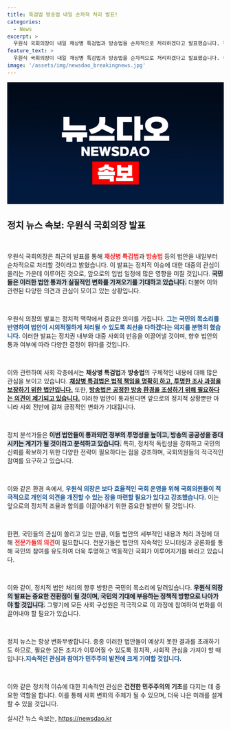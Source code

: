 ```yaml
---
title: 특검법 방송법 내일 순차적 처리 발표!
categories:
  - News
excerpt: >
  우원식 국회의장이 내일 채상병 특검법과 방송법을 순차적으로 처리하겠다고 발표했습니다. 정치적 긴장감이 고조되는 가운데, 이번 결정이 향후 국회에 미칠 영향에 관심이 쏠리고 있습니다! 클릭해서 자세한 내용을 확인하세요!
feature_text: >
  우원식 국회의장이 내일 채상병 특검법과 방송법을 순차적으로 처리하겠다고 발표했습니다. 정치적 긴장감이 고조되는 가운데, 이번 결정이 향후 국회에 미칠 영향에 관심이 쏠리고 있습니다! 클릭해서 자세한 내용을 확인하세요!
image: '/assets/img/newsdao_breakingnews.jpg'
---
```


<p><img src="/assets/img/newsdao_breakingnews.jpg" alt="flaretime 속보" /></p>

<h2 data-ke-size="size26">정치 뉴스 속보: 우원식 국회의장 발표</h2>

<p data-ke-size="size16">&nbsp;</p>

<p>우원식 국회의장은 최근의 발표를 통해 <b><span style="color: #ee2323;">채상병 특검법</span></b>과 <b><span style="color: #ee2323;">방송법</span></b> 등의 법안을 내일부터 순차적으로 처리할 것이라고 밝혔습니다. 이 발표는 정치적 이슈에 대한 대중의 관심이 쏠리는 가운데 이루어진 것으로, 앞으로의 입법 일정에 많은 영향을 미칠 것입니다. <b><span style="background-color: #21538527;">국민들은 이러한 법안 통과가 실질적인 변화를 가져오기를 기대하고 있습니다.</span></b> 더불어 이와 관련된 다양한 의견과 관심이 모이고 있는 상황입니다.</p>

<p data-ke-size="size16">&nbsp;</p>

<p>우원식 의장의 발표는 정치적 맥락에서 중요한 의미를 가집니다. <b><span style="color: #1a5490;">그는 국민의 목소리를 반영하여 법안이 시의적절하게 처리될 수 있도록 최선을 다하겠다는 의지를 분명히 했습니다.</span></b> 이러한 발표는 정치권 내부와 대중 사회의 반응을 이끌어낼 것이며, 향후 법안의 통과 여부에 따라 다양한 결정이 뒤따를 것입니다.</p>

<p data-ke-size="size16">&nbsp;</p>

<p>이와 관련하여 사회 각층에서는 <b>채상병 특검법</b>과 <b>방송법</b>의 구체적인 내용에 대해 많은 관심을 보이고 있습니다. <u><b>채상병 특검법은 법적 책임을 명확히 하고, 투명한 조사 과정을 보장하기 위한 법안입니다.</b></u> 또한, <u><b>방송법은 공정한 방송 환경을 조성하기 위해 필요하다는 의견이 제기되고 있습니다.</b></u> 이러한 법안이 통과된다면 앞으로의 정치적 상황뿐만 아니라 사회 전반에 걸쳐 긍정적인 변화가 기대됩니다.</p>

<p data-ke-size="size16">&nbsp;</p>

<p>정치 분석가들은 <b><span style="background-color: #21538527;">이번 법안들이 통과되면 정부의 투명성을 높이고, 방송의 공공성을 증대시키는 계기가 될 것이라고 분석하고 있습니다.</span></b> 특히, 정치적 독립성을 강화하고 국민의 신뢰를 확보하기 위한 다양한 전략이 필요하다는 점을 강조하며, 국회의원들의 적극적인 참여를 요구하고 있습니다.</p>

<p data-ke-size="size16">&nbsp;</p>

<p>이와 같은 환경 속에서, <b><span style="color: #1a5490;">우원식 의장은 보다 효율적인 국회 운영을 위해 국회의원들이 적극적으로 개인의 의견을 개진할 수 있는 장을 마련할 필요가 있다고 강조했습니다.</span></b> 이는 앞으로의 정치적 조율과 합의를 이끌어내기 위한 중요한 발판이 될 것입니다.</p>

<p data-ke-size="size16">&nbsp;</p>

<p>한편, 국민들의 관심이 쏠리고 있는 만큼, 이들 법안의 세부적인 내용과 처리 과정에 대해 <b><span style="color: #ee2323;">전문가들의 의견</span></b>이 필요합니다. 전문가들은 법안의 지속적인 모니터링과 공론화를 통해 국민의 참여를 유도하여 더욱 투명하고 역동적인 국회가 이루어지기를 바라고 있습니다.</p>

<p data-ke-size="size16">&nbsp;</p>

<p>이와 같이, 정치적 법안 처리의 향후 방향은 국민의 목소리에 달려있습니다. <b><span style="background-color: #21538527;">우원식 의장의 발표는 중요한 전환점이 될 것이며, 국민의 기대에 부응하는 정책적 방향으로 나아가야 할 것입니다.</span></b> 그렇기에 모든 사회 구성원은 적극적으로 이 과정에 참여하여 변화를 이끌어내야 할 필요가 있습니다.</p>

<p data-ke-size="size16">&nbsp;</p>

<p>정치 뉴스는 항상 변화무쌍합니다. 종종 이러한 법안들이 예상치 못한 결과를 초래하기도 하므로, 필요한 모든 조치가 이루어질 수 있도록 정치적, 사회적 관심을 가져야 할 때입니다.<b><span style="color: #1a5490;">지속적인 관심과 참여가 민주주의 발전에 크게 기여할 것입니다.</span></b></p>

<p data-ke-size="size16">&nbsp;</p>

<p>이와 같은 정치적 이슈에 대한 지속적인 관심은 <b>건전한 민주주의의 기초</b>를 다지는 데 중요한 역할을 합니다. 이를 통해 사회 변화의 주체가 될 수 있으며, 더욱 나은 미래를 설계할 수 있을 것입니다.</p>
실시간 뉴스 속보는, <a href="https://newsdao.kr" rel="dofollow">https://newsdao.kr</a>


